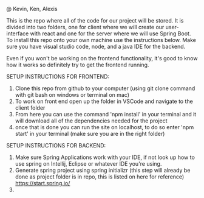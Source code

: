 @ Kevin, Ken, Alexis

This is the repo where all of the code for our project will be stored.
It is divided into two folders, one for client where we will create our user-interface with react and one for the server where we will use Spring Boot.
To install this repo onto your own machine use the instructions below. Make sure you have visual studio code, node, and a java IDE for the backend.

Even if you won't be working on the frontend functionality, it's good to know how it works so definitely try to get the frontend running.

SETUP INSTRUCTIONS FOR FRONTEND:
1. Clone this repo from github to your computer (using git clone command with git bash on windows or terminal on mac)
3. To work on front end open up the folder in VSCode and navigate to the client folder
4. From here you can use the command 'npm install' in your terminal and it will download all of the dependencies needed for the project
5. once that is done you can run the site on localhost, to do so enter 'npm start' in your terminal (make sure you are in the right folder)


SETUP INSTRUCTIONS FOR BACKEND: 
1. Make sure Spring Applications work with your IDE, if not look up how to use spring on Intellij, Eclipse or whatever IDE you're using.
2. Generate spring project using spring initializr (this step will already be done as project folder is in repo, this is listed on here for reference) https://start.spring.io/
3. 

